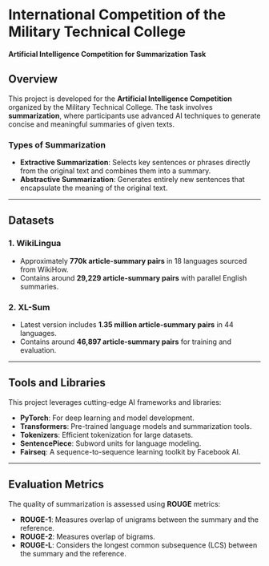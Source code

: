 # International Competition of the Military Technical College  
**Artificial Intelligence Competition for Summarization Task**

## Overview  
This project is developed for the **Artificial Intelligence Competition** organized by the Military Technical College. The task involves **summarization**, where participants use advanced AI techniques to generate concise and meaningful summaries of given texts.

### Types of Summarization  
- **Extractive Summarization**: Selects key sentences or phrases directly from the original text and combines them into a summary.  
- **Abstractive Summarization**: Generates entirely new sentences that encapsulate the meaning of the original text.  

---

## Datasets  

### 1. **WikiLingua**  
- Approximately **770k article-summary pairs** in 18 languages sourced from WikiHow.  
- Contains around **29,229 article-summary pairs** with parallel English summaries.  

### 2. **XL-Sum**  
- Latest version includes **1.35 million article-summary pairs** in 44 languages.  
- Contains around **46,897 article-summary pairs** for training and evaluation.  

---

## Tools and Libraries  

This project leverages cutting-edge AI frameworks and libraries:  
- **PyTorch**: For deep learning and model development.  
- **Transformers**: Pre-trained language models and summarization tools.  
- **Tokenizers**: Efficient tokenization for large datasets.  
- **SentencePiece**: Subword units for language modeling.  
- **Fairseq**: A sequence-to-sequence learning toolkit by Facebook AI.  

---

## Evaluation Metrics  

The quality of summarization is assessed using **ROUGE** metrics:  
- **ROUGE-1**: Measures overlap of unigrams between the summary and the reference.  
- **ROUGE-2**: Measures overlap of bigrams.  
- **ROUGE-L**: Considers the longest common subsequence (LCS) between the summary and the reference.  

